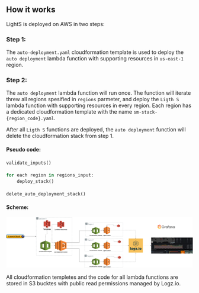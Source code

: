 ## How it works
LightS is deployed on AWS in two steps:
###  Step 1:
The `auto-deployment.yaml` cloudformation template is used to deploy the `auto deployment` lambda function with supporting resources in `us-east-1` region.
###  Step 2:
The `auto deployment` lambda function will run once. The function will iterate threw all regions spesified in `regions` parmeter, and deploy the `Ligth S` lambda function with supporting resources in every region. Each region has a dedicated cloudformation template with the name `sm-stack-{region_code}.yaml`.

After all `Ligth S` functions are deployed, the `auto deployment` function will delete the cloudformation stack from step 1.
#### Pseudo code:
```python
validate_inputs()

for each region in regions_input:
    deploy_stack()

delete_auto_deployment_stack()
```

#### Scheme:
![alt text](Lights_aws.png)

All cloudformation templetes and the code for all lambda functions are stored in S3 bucktes with public read permissions managed by Logz.io.

